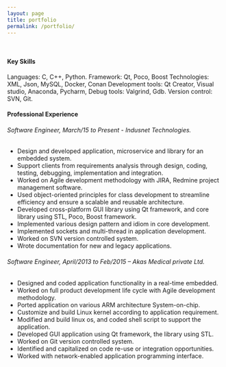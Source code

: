 ```yaml
---
layout: page
title: portfolio
permalink: /portfolio/
---
```

<br>
<h4>Key Skills</h4>
Languages: C, C++, Python.
Framework: Qt, Poco, Boost
Technologies: XML, Json, MySQL, Docker, Conan
Development tools: Qt Creator, Visual studio, Anaconda, Pycharm, 
Debug tools: Valgrind, Gdb.
Version control:  SVN, Git.

<h4>Professional Experience</h4>

<h6>Software Engineer, March/15 to Present - Indusnet Technologies.</h6>
<ul>
    <li> Design and developed application, microservice and library for an embedded system.</li>
    <li> Support clients from requirements analysis through design, coding, testing, debugging, implementation and integration.</li>
    <li> Worked on Agile development methodology with JIRA, Redmine project management software.</li>
    <li> Used object-oriented principles for class development to streamline efficiency and ensure a scalable and reusable architecture.</li>
    <li> Developed cross-platform GUI library using Qt framework, and core library using STL, Poco, Boost framework.</li>
    <li> Implemented various design pattern and idiom in core development.</li>
    <li> Implemented sockets and multi-thread in application development.</li>
    <li> Worked on SVN version controlled system.</li>
    <li> Wrote documentation for new and legacy applications.</li>
</ul>

<h6>Software Engineer, April/2013 to Feb/2015 – Akas Medical private Ltd.</h6>
<ul>
    <li> Designed and coded application functionality in a real-time embedded.</li>
    <li> Worked on full product development life cycle with Agile development methodology.</li>
    <li> Ported application on various ARM architecture System-on-chip.</li>
    <li> Customize and build Linux kernel according to application requirement.</li>
    <li> Modified and build linux os, and coded shell script to support the application.</li>
    <li> Developed GUI application using Qt framework, the library using STL.</li>
    <li> Worked on Git version controlled system.</li>
    <li> Identified and capitalized on code re-use or integration opportunities.</li>
    <li> Worked with network-enabled application programming interface.</li>
</ul>
</br>
